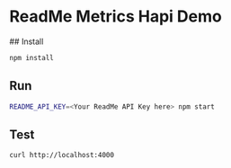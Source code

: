 # ReadMe Metrics Hapi Demo

## Install

```sh
npm install
```

## Run
```sh
README_API_KEY=<Your ReadMe API Key here> npm start
```

## Test
```sh
curl http://localhost:4000
```
